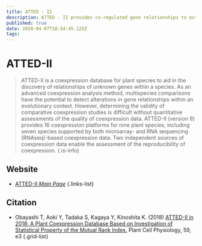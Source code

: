 ```yaml
---
title: ATTED - II
description: ATTED - II provides co-regulated gene relationships to estimate gene function.
published: true
date: 2020-04-07T18:54:45.125Z
tags: 
---
```


# ATTED-II

> ATTED-II is a coexpression database for plant species to aid in the discovery of relationships of unknown genes within a species. As an advanced coexpression analysis method, multispecies comparisons have the potential to detect alterations in gene relationships within an evolutionary context. However, determining the validity of comparative coexpression studies is difficult without quantitative assessments of the quality of coexpression data. 
&NewLine;
ATTED-II (version 9) provides 16 coexpression platforms for nine plant species, including seven species supported by both microarray- and RNA sequencing (RNAseq)-based coexpression data. Two independent sources of coexpression data enable the assessment of the reproducibility of coexpression.
{.is-info}

## Website

- [ATTED-II *Main Page*](http://atted.jp/)
{.links-list}

## Citation

- Obayashi T, Aoki Y, Tadaka S, Kagaya Y, Kinoshita K. (2018) [ATTED-II in 2018: A Plant Coexpression Database Based on Investigation of Statistical Property of the Mutual Rank Index.](https://www.ncbi.nlm.nih.gov/pubmed/29216398) Plant Cell Physiology, 59, e3
{.grid-list}